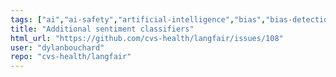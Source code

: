 ```yaml
---
tags: ["ai","ai-safety","artificial-intelligence","bias","bias-detection","ethical-ai","fairness","fairness-ai","fairness-ml","fairness-testing","help-wanted","large-language-models","llm","llm-evaluation","llm-evaluation-framework","llm-evaluation-metrics","python","responsible-ai"]
title: "Additional sentiment classifiers"
html_url: "https://github.com/cvs-health/langfair/issues/108"
user: "dylanbouchard"
repo: "cvs-health/langfair"
---
```


